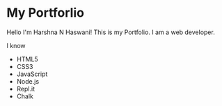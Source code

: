 # My Portforlio

Hello I'm Harshna N Haswani! This is my Portfolio. I am a web developer.

I know
<ul>
    <li> HTML5
    <li> CSS3
    <li> JavaScript
    <li> Node.js
    <li> Repl.it
    <li> Chalk
<ul>
